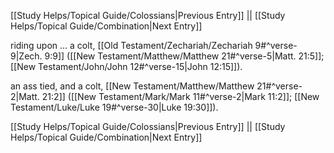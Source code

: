 [[Study Helps/Topical Guide/Colossians|Previous Entry]]  ||  [[Study Helps/Topical Guide/Combination|Next Entry]]

 riding upon ... a colt, [[Old Testament/Zechariah/Zechariah 9#^verse-9|Zech. 9:9]] ([[New Testament/Matthew/Matthew 21#^verse-5|Matt. 21:5]]; [[New Testament/John/John 12#^verse-15|John 12:15]]).

 an ass tied, and a colt, [[New Testament/Matthew/Matthew 21#^verse-2|Matt. 21:2]] ([[New Testament/Mark/Mark 11#^verse-2|Mark 11:2]]; [[New Testament/Luke/Luke 19#^verse-30|Luke 19:30]]).

[[Study Helps/Topical Guide/Colossians|Previous Entry]]  ||  [[Study Helps/Topical Guide/Combination|Next Entry]]